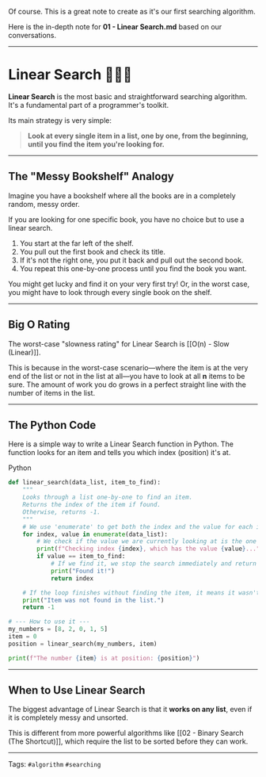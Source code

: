 Of course. This is a great note to create as it's our first searching algorithm.

Here is the in-depth note for **01 - Linear Search.md** based on our conversations.

---

# Linear Search 🚶‍♂️🔎

**Linear Search** is the most basic and straightforward searching algorithm. It's a fundamental part of a programmer's toolkit.

Its main strategy is very simple:

> **Look at every single item in a list, one by one, from the beginning, until you find the item you're looking for.**

---

## The "Messy Bookshelf" Analogy

Imagine you have a bookshelf where all the books are in a completely random, messy order.

If you are looking for one specific book, you have no choice but to use a linear search.

1. You start at the far left of the shelf.
2. You pull out the first book and check its title.
3. If it's not the right one, you put it back and pull out the second book.
4. You repeat this one-by-one process until you find the book you want.

You might get lucky and find it on your very first try! Or, in the worst case, you might have to look through every single book on the shelf.

---

## Big O Rating

The worst-case "slowness rating" for Linear Search is [[O(n) - Slow (Linear)]].

This is because in the worst-case scenario—where the item is at the very end of the list or not in the list at all—you have to look at all **n** items to be sure. The amount of work you do grows in a perfect straight line with the number of items in the list.

---

## The Python Code

Here is a simple way to write a Linear Search function in Python. The function looks for an item and tells you which index (position) it's at.

Python

```Python
def linear_search(data_list, item_to_find):
    """
    Looks through a list one-by-one to find an item.
    Returns the index of the item if found.
    Otherwise, returns -1.
    """
    # We use 'enumerate' to get both the index and the value for each item.
    for index, value in enumerate(data_list):
        # We check if the value we are currently looking at is the one we want.
        print(f"Checking index {index}, which has the value {value}...")
        if value == item_to_find:
            # If we find it, we stop the search immediately and return the index!
            print("Found it!")
            return index

    # If the loop finishes without finding the item, it means it wasn't there.
    print("Item was not found in the list.")
    return -1

# --- How to use it ---
my_numbers = [8, 2, 0, 1, 5]
item = 0
position = linear_search(my_numbers, item)

print(f"The number {item} is at position: {position}")
```

---

## When to Use Linear Search

The biggest advantage of Linear Search is that it **works on any list**, even if it is completely messy and unsorted.

This is different from more powerful algorithms like [[02 - Binary Search (The Shortcut)]], which require the list to be sorted before they can work.

---

Tags: `#algorithm` `#searching`